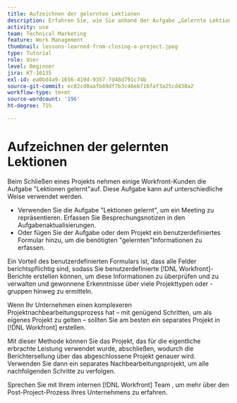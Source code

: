 ```yaml
---
title: Aufzeichnen der gelernten Lektionen
description: Erfahren Sie, wie Sie anhand der Aufgabe „Gelernte Lektionen“ erkennen, was gut gelaufen ist und was Sie beim nächsten Mal besser machen können.
activity: use
team: Technical Marketing
feature: Work Management
thumbnail: lessons-learned-from-closing-a-project.jpeg
type: Tutorial
role: User
level: Beginner
jira: KT-10135
exl-id: ea0bd4a9-1656-419d-9357-7d48d791c74b
source-git-commit: ec82cd0aafb89df7b3c46eb716faf3a25cd438a2
workflow-type: tm+mt
source-wordcount: '196'
ht-degree: 71%

---
```


# Aufzeichnen der gelernten Lektionen

Beim Schließen eines Projekts nehmen einige Workfront-Kunden die Aufgabe &quot;Lektionen gelernt&quot;auf. Diese Aufgabe kann auf unterschiedliche Weise verwendet werden.

* Verwenden Sie die Aufgabe &quot;Lektionen gelernt&quot;, um ein Meeting zu repräsentieren. Erfassen Sie Besprechungsnotizen in den Aufgabenaktualisierungen.
* Oder fügen Sie der Aufgabe oder dem Projekt ein benutzerdefiniertes Formular hinzu, um die benötigten &quot;gelernten&quot;Informationen zu erfassen.

Ein Vorteil des benutzerdefinierten Formulars ist, dass alle Felder berichtspflichtig sind, sodass Sie benutzerdefinierte [!DNL Workfront]-Berichte erstellen können, um diese Informationen zu überprüfen und zu verwalten und gewonnene Erkenntnisse über viele Projekttypen oder -gruppen hinweg zu ermitteln.

Wenn Ihr Unternehmen einen komplexeren Projektnachbearbeitungsprozess hat – mit genügend Schritten, um als eigenes Projekt zu gelten – sollten Sie am besten ein separates Projekt in [!DNL Workfront] erstellen.

Mit dieser Methode können Sie das Projekt, das für die eigentliche erbrachte Leistung verwendet wurde, abschließen, wodurch die Berichtersellung über das abgeschlossene Projekt genauer wird. Verwenden Sie dann ein separates Nachbearbeitungsprojekt, um alle nachfolgenden Schritte zu verfolgen.

Sprechen Sie mit Ihrem internen [!DNL Workfront] Team , um mehr über den Post-Project-Prozess Ihres Unternehmens zu erfahren.
